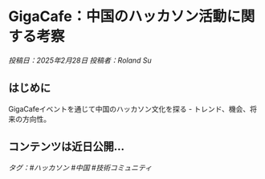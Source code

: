 # GigaCafe：中国のハッカソン活動に関する考察

*投稿日：2025年2月28日 投稿者：Roland Su*

## はじめに

GigaCafeイベントを通じて中国のハッカソン文化を探る - トレンド、機会、将来の方向性。

## コンテンツは近日公開...

*タグ：#ハッカソン #中国 #技術コミュニティ* 